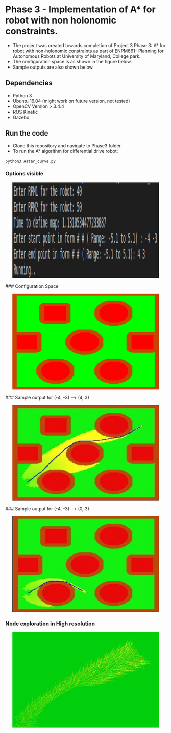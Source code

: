 # Phase 3 - Implementation of A* for robot with non holonomic constraints.


- The project was created towards completion of Project 3 Phase 3: A* for robot with non-holonomic constraints as part of ENPM661- Planning for Autonomous Robots at University of Maryland, College park.
- The configuration space is as shown in the figure below. 
- Sample outputs are also shown below. 
## Dependencies
- Python 3
- Ubuntu 16.04 (might work on future version, not tested)
- OpenCV Version > 3.4.4
- ROS Kinetic
- Gazebo
## Run the code
- Clone this repository and navigate to Phase3 folder. 
- To run the A* algorithm for differential drive robot: 
```
python3 Astar_curve.py
```
### Options visible
<p align="center">
  <img width="460" height="300" src="https://github.com/vishnuu95/ENPM661Proj3/blob/master/Phase3/Images/options.png">
</p>
### Configuration Space
<p align="center">
  <img width="460" height="300" src="https://github.com/vishnuu95/ENPM661Proj3/blob/master/Phase3/Images/raw_img.png">
</p>
### Sample output for (-4, -3) --> (4, 3)
<p align="center">
  <img width="460" height="300" src="https://github.com/vishnuu95/ENPM661Proj3/blob/master/Phase3/Images/optimal_path.png">
</p>
### Sample output for (-4, -3) --> (0, 3)
<p align="center">
  <img width="460" height="300" src="https://github.com/vishnuu95/ENPM661Proj3/blob/master/Phase3/Images/optimal_path2.png">
</p>

### Node exploration in High resolution
<p align="center">
  <img width="460" height="300" src="https://github.com/vishnuu95/ENPM661Proj3/blob/master/Phase3/Images/node_exploration.png">
</p>

